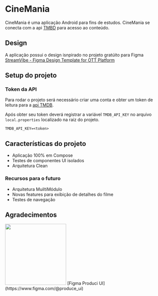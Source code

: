 # CineMania

CineMania é uma aplicação Android para fins de estudos. CineMania se conecta com a api [TMBD](https://www.themoviedb.org/) para acesso ao conteúdo.

## Design

A aplicação possui o design isnpirado no projeto gratúito para Figma [StreamVibe - Figma Design Template for OTT Platform](https://www.figma.com/community/file/1294589591426976269/ott-dark-theme-website-ui-design-template-for-media-streaming-movies-and-tv-free-editable)

## Setup do projeto

### Token da API

Para rodar o projeto será necessário criar uma conta e obter um token de leitura para a [api TMDB](https://developer.themoviedb.org/docs/getting-started).

Após obter seu token deverá registrar a variável `TMDB_API_KEY` no arquivo `local.properties` localizado na raiz do projeto.

```
TMDB_API_KEY=<token>
```
## Características do projeto

- Aplicação 100% em Compose
- Testes de componentes UI isolados
- Arquitetura Clean

### Recursos para o futuro

- Arquitetura MuiltiMódulo
- Novas features para exibição de detalhes do filme
- Testes de navegação

## Agradecimentos

<img src="https://www.themoviedb.org/assets/2/v4/logos/v2/blue_short-8e7b30f73a4020692ccca9c88bafe5dcb6f8a62a4c6bc55cd9ba82bb2cd95f6c.svg" width="200px"/>
[Figma Produci UI](https://www.figma.com/@produce_ui)
